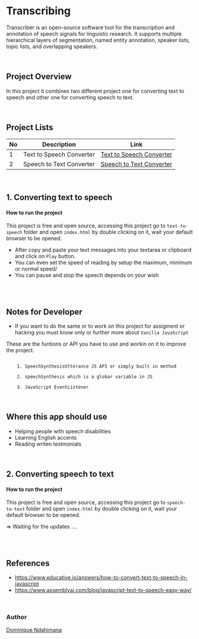 # Transcribing
Transcriber is an open-source software tool for the transcription and annotation of speech signals for linguistic research. It supports multiple hierarchical layers of segmentation, named entity annotation, speaker lists, topic lists, and overlapping speakers.

<br>

## Project Overview
In this project it combines two different project one for converting text to speech and other one for converting speech to text.

<br>

## Project Lists

| No         | Description             | Link  |
| ---         |     ---      |          --- |
| 1   | Text to Speech Converter    | [Text to Speech Converter](https://dom58.github.io/transcribing/text-to-speech/)   |
| 2     | Speech to Text Converter      | [Speech to Text Converter](https://dom58.github.io/transcribing)     |

<br>

## 1. Converting text to speech

#### How to run the project
This project is free and open source, accessing this project  go to ``text-to-speech`` folder and open ``index.html`` by double clicking on it, wait your default browser to be opened.

- After copy and paste your text messages into your textarea or clipboard and click on `Play` button.
- You can even set the speed of reading by setup the maximum, minimum or normal speed/
- You can pause and stop the speech depends on your wish

<br>
<br>

## Notes for Developer

- If you want to do the same or to work on this project for assigment or hacking
you must know only or further more about `Vanilla JavaScript`

These are the funtions or API you have to use and workin on it to improve the project.

<code>
    1. SpeechSynthesisUtterance JS API or simply built in method<br/> 
    2. speechSynthesis which is a globar variable in JS<br/> 
    3. JavaScript EventListener<br/> 
</code>

<br>

## Where this app should use

- Helping people with speech disabilities
- Learning English accents
- Reading writen testmonials

<br>

## 2. Converting speech to text
#### How to run the project
This project is free and open source, accessing this project go to ``speech-to-text`` folder and open ``index.html`` by double clicking on it, wait your default browser to be opened.


=> Waiting for the updates ....



<br>
<br>

## References
- https://www.educative.io/answers/how-to-convert-text-to-speech-in-javascript
- https://www.assemblyai.com/blog/javascript-text-to-speech-easy-way/

<br>

### Author
[Dominique Ndahimana](https://dom58.github.io/dom58.me)
